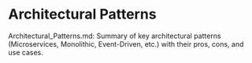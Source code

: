 # Architectural Patterns

Architectural_Patterns.md: Summary of key architectural patterns (Microservices, Monolithic, Event-Driven, etc.) with their pros, cons, and use cases.
